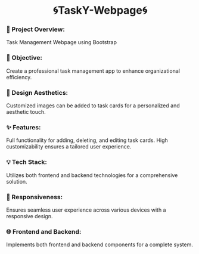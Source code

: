 <h1 align="center">🌀TaskY-Webpage🌀</h1>

<h3>🌈 Project Overview:</h3>
  Task Management Webpage using Bootstrap

<h3>🎯 Objective:</h3>
  Create a professional task management app to enhance organizational efficiency.

<h3>🎨 Design Aesthetics:</h3>
  Customized images can be added to task cards for a personalized and aesthetic touch.

<h3>✨ Features:</h3>
  Full functionality for adding, deleting, and editing task cards.
  High customizability ensures a tailored user experience.

<h3>💡 Tech Stack:</h3>
  Utilizes both frontend and backend technologies for a comprehensive solution.

<h3>📱 Responsiveness:</h3>
  Ensures seamless user experience across various devices with a responsive design.

<h3>🌐 Frontend and Backend:</h3>
  Implements both frontend and backend components for a complete system.



